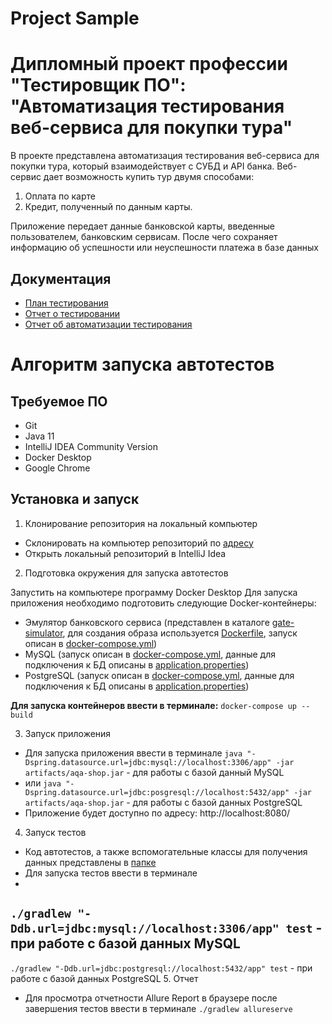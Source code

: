 # Project Sample 
# Дипломный проект профессии "Тестировщик ПО": "Автоматизация тестирования веб-сервиса для покупки тура"
В проекте представлена автоматизация тестирования веб-сервиса для покупки тура, который взаимодействует с СУБД и API банка. Веб-сервис дает возможность купить тур двумя способами:
1. Оплата по карте
2. Кредит, полученный по данным карты.

Приложение передает данные банковской карты, введенные пользователем, банковским сервисам. После чего сохраняет информацию об успешности или неуспешности платежа в базе данных

## Документация
- [План тестирования](https://github.com/MarinaaBogdanova/Graduate/blob/main/documents/Plan.md)
- [Отчет о тестировании](https://github.com/MarinaaBogdanova/Graduate/blob/main/documents/Report.md)
- [Отчет об автоматизации тестирования](https://github.com/MarinaaBogdanova/Graduate/blob/main/documents/Summary.md)


# Алгоритм запуска автотестов
## Требуемое ПО
- Git
- Java 11
- IntelliJ IDEA Community Version
- Docker Desktop
- Google Chrome
## Установка и запуск

1. Клонирование репозитория на локальный компьютер
- Склонировать на компьютер репозиторий по [адресу](https://github.com/MarinaaBogdanova/Graduate)
- Открыть локальный репозиторий в IntelliJ Idea
2. Подготовка окружения для запуска автотестов

Запустить на компьютере программу Docker Desktop
Для запуска приложения необходимо подготовить следующие Docker-контейнеры:
- Эмулятор банковского сервиса (представлен в каталоге [gate-simulator](https://github.com/MarinaaBogdanova/Graduate/tree/main/gate-simulator), для создания образа используется [Dockerfile](https://github.com/MarinaaBogdanova/Graduate/blob/main/gate-simulator/Dockerfile), запуск описан в [docker-compose.yml](https://github.com/MarinaaBogdanova/Graduate/blob/main/docker-compose.yml))
- MySQL (запуск описан в [docker-compose.yml](https://github.com/MarinaaBogdanova/Graduate/blob/main/docker-compose.yml), данные для подключения к БД описаны в [application.properties](https://github.com/MarinaaBogdanova/Graduate/blob/main/application.properties))
- PostgreSQL (запуск описан в [docker-compose.yml](https://github.com/MarinaaBogdanova/Graduate/blob/main/docker-compose.yml), данные для подключения к БД описаны в [application.properties](https://github.com/MarinaaBogdanova/Graduate/blob/main/application.properties))

**Для запуска контейнеров ввести в терминале:** `docker-compose up --build`

3. Запуск приложения
- Для запуска приложения ввести в терминале `java "-Dspring.datasource.url=jdbc:mysql://localhost:3306/app" -jar artifacts/aqa-shop.jar` - для работы с базой данный MySQL
- или `java "-Dspring.datasource.url=jdbc:posgresql://localhost:5432/app" -jar artifacts/aqa-shop.jar` - для работы с базой данных PostgreSQL
- Приложение будет доступно по адресу: http://localhost:8080/
4. Запуск тестов
- Код автотестов, а также вспомогательные классы для получения данных представлены в [папке](https://github.com/MarinaaBogdanova/Graduate/tree/main/src/test/java/ru/netology/diplom/test)
- Для запуска тестов ввести в терминале
-
`./gradlew "-Ddb.url=jdbc:mysql://localhost:3306/app" test` - при работе с базой данных MySQL
-
`./gradlew "-Ddb.url=jdbc:postgresql://localhost:5432/app" test` - при работе с базой данных PostgreSQL
5. Отчет
- Для просмотра отчетности Allure Report в браузере после завершения тестов ввести в терминале `./gradlew allureserve`
